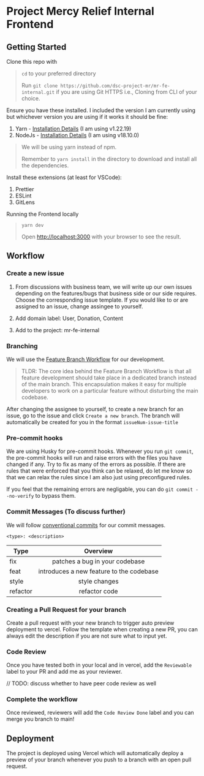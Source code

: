 # Project Mercy Relief Internal Frontend

## Getting Started

Clone this repo with

> `cd` to your preferred directory
>
> Run `git clone https://github.com/dsc-project-mr/mr-fe-internal.git` if you are using Git HTTPS i.e., Cloning from CLI of your choice.

Ensure you have these installed. I included the version I am currently using but whichever version you are using if it works it should be fine:

1. Yarn - [Installation Details](https://classic.yarnpkg.com/en/docs/install) (I am using v1.22.19)
2. NodeJs - [Installation Details](https://nodejs.org/en/download/) (I am using v18.10.0)

> We will be using yarn instead of npm.
>
> Remember to `yarn install` in the directory to download and install all the dependencies.

Install these extensions (at least for VSCode):

1. Prettier
2. ESLint
3. GitLens

Running the Frontend locally

> `yarn dev`
>
> Open [http://localhost:3000](http://localhost:3000) with your browser to see the result.

## Workflow

### Create a new issue

1. From discussions with business team, we will write up our own issues depending on the features/bugs that business side or our side requires. Choose the corresponding issue template. If you would like to or are assigned to an issue, change assingee to yourself.

2. Add domain label: User, Donation, Content

3. Add to the project: mr-fe-internal

### Branching

We will use the [Feature Branch Workflow](https://www.atlassian.com/git/tutorials/comparing-workflows/feature-branch-workflow) for our development.

> TLDR: The core idea behind the Feature Branch Workflow is that all feature development should take place in a dedicated branch instead of the main branch. This encapsulation makes it easy for multiple developers to work on a particular feature without disturbing the main codebase.

After changing the assignee to yourself, to create a new branch for an issue, go to the issue and click `Create a new branch`. The branch will automatically be created for you in the format `issueNum-issue-title`

### Pre-commit hooks

We are using Husky for pre-commit hooks. Whenever you run `git commit`, the pre-commit hooks will run and raise errors with the files you have changed if any. Try to fix as many of the errors as possible. If there are rules that were enforced that you think can be relaxed, do let me know so that we can relax the rules since I am also just using preconfigured rules.

If you feel that the remaining errors are negligable, you can do `git commit --no-verify` to bypass them.

### Commit Messages (To discuss further)

We will follow [conventional commits](https://www.conventionalcommits.org/en/v1.0.0/#summary) for our commit messages.

`<type>: <description>`

| Type     |                 Overview                 |
| -------- | :--------------------------------------: |
| fix      |      patches a bug in your codebase      |
| feat     | introduces a new feature to the codebase |
| style    |              style changes               |
| refactor |              refactor code               |

### Creating a Pull Request for your branch

Create a pull request with your new branch to trigger auto preview deployment to vercel. Follow the template when creating a new PR, you can always edit the description if you are not sure what to input yet.

### Code Review

Once you have tested both in your local and in vercel, add the `Reviewable` label to your PR and add me as your reviewer.

// TODO: discuss whether to have peer code review as well

### Complete the workflow

Once reviewed, reviewers will add the `Code Review Done` label and you can merge you branch to main!

## Deployment

The project is deployed using Vercel which will automatically deploy a preview of your branch whenever you push to a branch with an open pull request.
